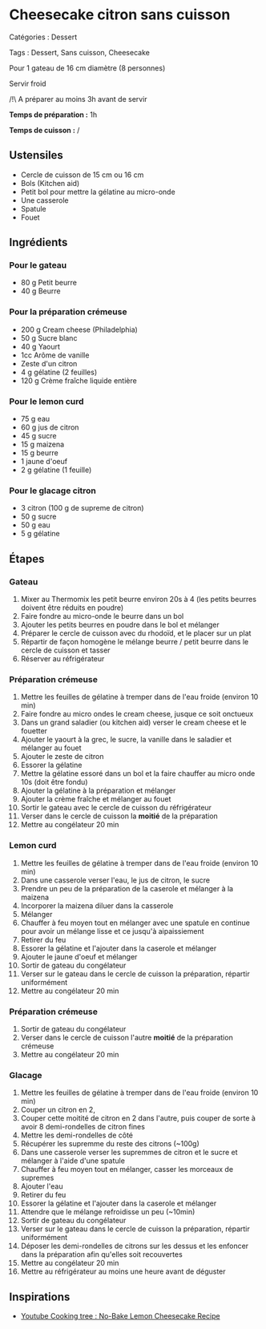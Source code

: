 # Cheesecake citron sans cuisson

Catégories : Dessert

Tags : Dessert, Sans cuisson, Cheesecake

Pour 1 gateau de 16 cm diamètre (8 personnes)

Servir froid

/!\\ A préparer au moins 3h avant de servir

**Temps de préparation :** 1h

**Temps de cuisson :** /

## Ustensiles

* Cercle de cuisson de 15 cm ou 16 cm
* Bols (Kitchen aid)
* Petit bol pour mettre la gélatine au micro-onde
* Une casserole
* Spatule
* Fouet

## Ingrédients

### Pour le gateau

* 80 g Petit beurre
* 40 g Beurre

### Pour la préparation crémeuse

* 200 g Cream cheese (Philadelphia)
* 50 g Sucre blanc
* 40 g Yaourt
* 1cc Arôme de vanille
* Zeste d'un citron
* 4 g gélatine (2 feuilles)
* 120 g Crème fraîche liquide entière

### Pour le lemon curd

* 75 g eau
* 60 g jus de citron
* 45 g sucre
* 15 g maizena
* 15 g beurre
* 1 jaune d'oeuf
* 2 g gélatine (1 feuille)

### Pour le glacage citron

* 3 citron (100 g de supreme de citron)
* 50 g sucre
* 50 g eau
* 5 g gélatine

## Étapes

### Gateau

1. Mixer au Thermomix les petit beurre environ 20s à 4 (les petits beurres doivent être réduits en poudre)
2. Faire fondre au micro-onde le beurre dans un bol
3. Ajouter les petits beurres en poudre dans le bol et mélanger
4. Préparer le cercle de cuisson avec du rhodoïd, et le placer sur un plat
5. Répartir de façon homogène le mélange beurre / petit beurre dans le cercle de cuisson et tasser
6. Réserver au réfrigérateur

### Préparation crémeuse

1. Mettre les feuilles de gélatine à tremper dans de l'eau froide (environ 10 min)
2. Faire fondre au micro ondes le cream cheese, jusque ce soit onctueux
3. Dans un grand saladier (ou kitchen aid) verser le cream cheese et le fouetter
4. Ajouter le yaourt à la grec, le sucre, la vanille dans le saladier et mélanger au fouet
5. Ajouter le zeste de citron
6. Essorer la gélatine
7. Mettre la gélatine essoré dans un bol et la faire chauffer au micro onde 10s (doit être fondu)
8. Ajouter la gélatine à la préparation et mélanger
9. Ajouter la crème fraîche et mélanger au fouet
10. Sortir le gateau avec le cercle de cuisson du réfrigérateur
11. Verser dans le cercle de cuisson la **moitié** de la préparation
12. Mettre au congélateur 20 min

### Lemon curd

1. Mettre les feuilles de gélatine à tremper dans de l'eau froide (environ 10 min)
2. Dans une casserole verser l'eau, le jus de citron, le sucre
3. Prendre un peu de la préparation de la caserole et mélanger à la maizena
4. Incorporer la maizena diluer dans la casserole
5. Mélanger
6. Chauffer à feu moyen tout en mélanger avec une spatule en continue pour avoir un mélange lisse et ce jusqu'à aipaissiement
7. Retirer du feu
8. Essorer la gélatine et l'ajouter dans la caserole et mélanger
9. Ajouter le jaune d'oeuf et mélanger
10. Sortir de gateau du congélateur
11. Verser sur le gateau dans le cercle de cuisson la préparation, répartir uniformément
12. Mettre au congélateur 20 min

### Préparation crémeuse

1. Sortir de gateau du congélateur
2. Verser dans le cercle de cuisson l'autre **moitié** de la préparation crémeuse
3. Mettre au congélateur 20 min

### Glacage

1. Mettre les feuilles de gélatine à tremper dans de l'eau froide (environ 10 min)
2. Couper un citron en 2, 
3. Couper cette moitité de citron en 2 dans l'autre, puis couper de sorte à avoir 8 demi-rondelles de citron fines
4. Mettre les demi-rondelles de côté
5. Récupérer les supremme du reste des citrons (~100g)
6. Dans une casserole verser les supremmes de citron et le sucre et mélanger à l'aide d'une spatule
7.  Chauffer à feu moyen tout en mélanger, casser les morceaux de supremes
8.  Ajouter l'eau
9.  Retirer du feu
10. Essorer la gélatine et l'ajouter dans la caserole et mélanger
11. Attendre que le mélange refroidisse un peu (~10min)
12. Sortir de gateau du congélateur
13. Verser sur le gateau dans le cercle de cuisson la préparation, répartir uniformément
14. Déposer les demi-rondelles de citrons sur les dessus et les enfoncer dans la préparation afin qu'elles soit recouvertes
15. Mettre au congélateur 20 min
15. Mettre au réfrigérateur au moins une heure avant de déguster

## Inspirations

* [Youtube Cooking tree : No-Bake Lemon Cheesecake Recipe](https://www.youtube.com/watch?v=TJgqyUUNYhA)
